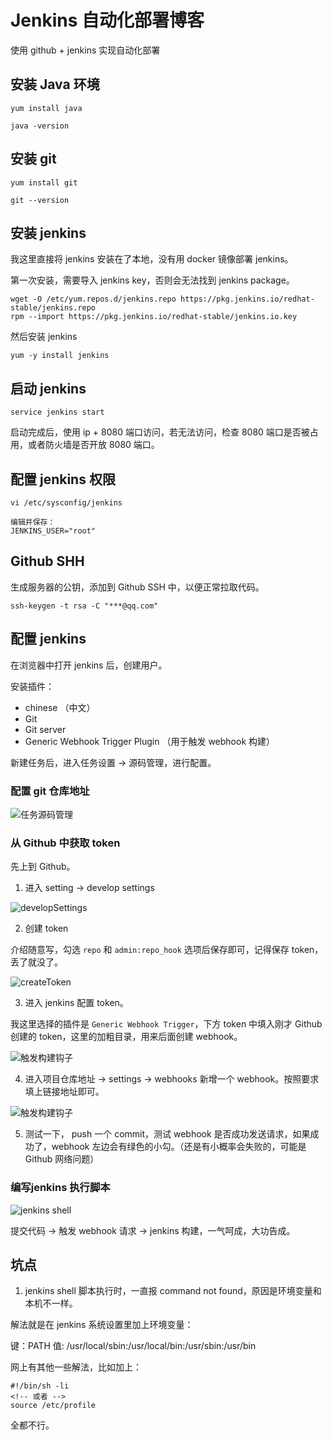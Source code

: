 # Jenkins 自动化部署博客

使用 github + jenkins 实现自动化部署

## 安装 Java 环境
```shell
yum install java

java -version
```

## 安装 git
```shell
yum install git

git --version
```

## 安装 jenkins
我这里直接将 jenkins 安装在了本地，没有用 docker 镜像部署 jenkins。

第一次安装，需要导入 jenkins key，否则会无法找到 jenkins package。

```shell
wget -O /etc/yum.repos.d/jenkins.repo https://pkg.jenkins.io/redhat-stable/jenkins.repo
rpm --import https://pkg.jenkins.io/redhat-stable/jenkins.io.key
```

然后安装 jenkins 

```shell
yum -y install jenkins
```

## 启动 jenkins
```shell
service jenkins start
```

启动完成后，使用 ip + 8080 端口访问，若无法访问，检查 8080 端口是否被占用，或者防火墙是否开放 8080 端口。

## 配置 jenkins 权限

```shell
vi /etc/sysconfig/jenkins

编辑并保存：
JENKINS_USER="root"
```

## Github SHH
生成服务器的公钥，添加到 Github SSH 中，以便正常拉取代码。

```shell
ssh-keygen -t rsa -C "***@qq.com"
```

## 配置 jenkins
在浏览器中打开 jenkins 后，创建用户。

安装插件：
+ chinese （中文）
+ Git
+ Git server
+ Generic Webhook Trigger Plugin （用于触发 webhook 构建）

新建任务后，进入任务设置 -> 源码管理，进行配置。

### 配置 git 仓库地址
![任务源码管理](/images/devOps/jenkins-git.png)

### 从 Github 中获取 token
先上到 Github。

1. 进入 setting -> develop settings

![developSettings](/images/devOps/github-token.png)

2. 创建 token

介绍随意写，勾选 `repo` 和 `admin:repo_hook` 选项后保存即可，记得保存 token，丢了就没了。

![createToken](/images/devOps/github-token2.png)

3. 进入 jenkins 配置 token。

我这里选择的插件是 `Generic Webhook Trigger`，下方 token 中填入刚才 Github 创建的 token，这里的加粗目录，用来后面创建 webhook。

![触发构建钩子](/images/devOps/jenkins-hook2.png)

4. 进入项目仓库地址 -> settings -> webhooks
新增一个 webhook。按照要求填上链接地址即可。

![触发构建钩子](/images/devOps/github-webhook.png)

5. 测试一下， push 一个 commit，测试 webhook 是否成功发送请求，如果成功了，webhook 左边会有绿色的小勾。（还是有小概率会失败的，可能是 Github 网络问题）

### 编写jenkins 执行脚本
![jenkins shell](/images/devOps/jenkins-shell.png)

提交代码 -> 触发 webhook 请求 -> jenkins 构建，一气呵成，大功告成。

## 坑点
1. jenkins shell 脚本执行时，一直报 command not found，原因是环境变量和本机不一样。

解法就是在 jenkins 系统设置里加上环境变量：

键：PATH
值: /usr/local/sbin:/usr/local/bin:/usr/sbin:/usr/bin

网上有其他一些解法，比如加上：
```
#!/bin/sh -li
<!-- 或者 -->
source /etc/profile
```
全都不行。